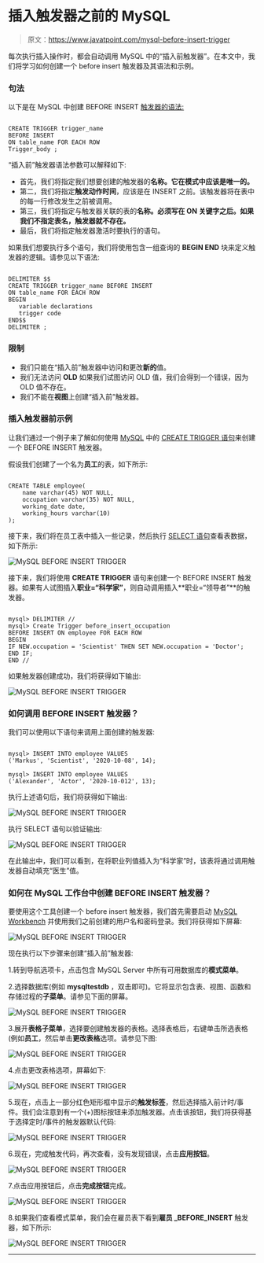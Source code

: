 # 插入触发器之前的 MySQL

> 原文：<https://www.javatpoint.com/mysql-before-insert-trigger>

每次执行插入操作时，都会自动调用 MySQL 中的“插入前触发器”。在本文中，我们将学习如何创建一个 before insert 触发器及其语法和示例。

### 句法

以下是在 MySQL 中创建 BEFORE INSERT [触发器的语法:](mysql-trigger)

```

CREATE TRIGGER trigger_name 
BEFORE INSERT
ON table_name FOR EACH ROW
Trigger_body ;

```

“插入前”触发器语法参数可以解释如下:

*   首先，我们将指定我们想要创建的触发器的**名称。它在模式中应该是唯一的。**
*   第二，我们将指定**触发动作时间**，应该是在 INSERT 之前。该触发器将在表中的每一行修改发生之前被调用。
*   第三，我们将指定与触发器关联的表的**名称。必须写在 ON 关键字之后。如果我们不指定表名，触发器就不存在。**
*   最后，我们将指定触发器激活时要执行的语句。

如果我们想要执行多个语句，我们将使用包含一组查询的 **BEGIN END** 块来定义触发器的逻辑。请参见以下语法:

```

DELIMITER $$ 
CREATE TRIGGER trigger_name BEFORE INSERT
ON table_name FOR EACH ROW
BEGIN
   variable declarations
   trigger code
END$$
DELIMITER ;

```

### 限制

*   我们只能在“插入前”触发器中访问和更改**新的**值。
*   我们无法访问 **OLD** 如果我们试图访问 OLD 值，我们会得到一个错误，因为 OLD 值不存在。
*   我们不能在**视图**上创建“插入前”触发器。

### 插入触发器前示例

让我们通过一个例子来了解如何使用 [MySQL](https://www.javatpoint.com/mysql-tutorial) 中的 [CREATE TRIGGER 语句](mysql-create-trigger)来创建一个 BEFORE INSERT 触发器。

假设我们创建了一个名为**员工**的表，如下所示:

```

CREATE TABLE employee(
    name varchar(45) NOT NULL,  
    occupation varchar(35) NOT NULL,  
    working_date date,
    working_hours varchar(10)
);

```

接下来，我们将在员工表中插入一些记录，然后执行 [SELECT 语句](https://www.javatpoint.com/mysql-select)查看表数据，如下所示:

![MySQL BEFORE INSERT TRIGGER](img/22404c3232616b19ff9c31c8044452ef.png)

接下来，我们将使用 **CREATE TRIGGER** 语句来创建一个 BEFORE INSERT 触发器。如果有人试图插入**职业=“科学家”**，则自动调用插入**职业=“领导者”**的触发器。

```

mysql> DELIMITER //
mysql> Create Trigger before_insert_occupation
BEFORE INSERT ON employee FOR EACH ROW
BEGIN
IF NEW.occupation = 'Scientist' THEN SET NEW.occupation = 'Doctor';
END IF;
END //

```

如果触发器创建成功，我们将获得如下输出:

![MySQL BEFORE INSERT TRIGGER](img/572dbb3f112b975d704f26fa2df5b6a4.png)

### 如何调用 BEFORE INSERT 触发器？

我们可以使用以下语句来调用上面创建的触发器:

```

mysql> INSERT INTO employee VALUES  
('Markus', 'Scientist', '2020-10-08', 14);

mysql> INSERT INTO employee VALUES  
('Alexander', 'Actor', '2020-10-012', 13);

```

执行上述语句后，我们将获得如下输出:

![MySQL BEFORE INSERT TRIGGER](img/066628df06b0d90c7bc6f259dc1a2c85.png)

执行 SELECT 语句以验证输出:

![MySQL BEFORE INSERT TRIGGER](img/f4f9d4b6302ae579241ee43725e6f3cc.png)

在此输出中，我们可以看到，在将职业列值插入为“科学家”时，该表将通过调用触发器自动填充“医生”值。

### 如何在 MySQL 工作台中创建 BEFORE INSERT 触发器？

要使用这个工具创建一个 before insert 触发器，我们首先需要启动 [MySQL Workbench](https://www.javatpoint.com/mysql-workbench) 并使用我们之前创建的用户名和密码登录。我们将获得如下屏幕:

![MySQL BEFORE INSERT TRIGGER](img/14b5d8eaacd6fe2d651e3a0692eb37c5.png)

现在执行以下步骤来创建“插入前”触发器:

1.转到导航选项卡，点击包含 MySQL Server 中所有可用数据库的**模式菜单**。

2.选择数据库(例如 **mysqltestdb** ，双击即可)。它将显示包含表、视图、函数和存储过程的**子菜单**。请参见下面的屏幕。

![MySQL BEFORE INSERT TRIGGER](img/1b04e9820858377ed28a8bcbb3d65138.png)

3.展开**表格子菜单**，选择要创建触发器的表格。选择表格后，右键单击所选表格(例如**员工**，然后单击**更改表格**选项。请参见下图:

![MySQL BEFORE INSERT TRIGGER](img/6bcc6ac6dc7129e62bc67ebdeb6a30c6.png)

4.点击更改表格选项，屏幕如下:

![MySQL BEFORE INSERT TRIGGER](img/d56b97c5a03e521433c63e9a5ceabe65.png)

5.现在，点击上一部分红色矩形框中显示的**触发标签**，然后选择插入前计时/事件。我们会注意到有一个(+)图标按钮来添加触发器。点击该按钮，我们将获得基于选择定时/事件的触发器默认代码:

![MySQL BEFORE INSERT TRIGGER](img/ad4b42b281445e204161663188e3b273.png)

6.现在，完成触发代码，再次查看，没有发现错误，点击**应用按钮**。

![MySQL BEFORE INSERT TRIGGER](img/207b6211e389df47ffc4f18f68928ba6.png)

7.点击应用按钮后，点击**完成按钮**完成。

![MySQL BEFORE INSERT TRIGGER](img/69bf2af729e43fe9c86ee1a84e92ebe7.png)

8.如果我们查看模式菜单，我们会在雇员表下看到**雇员 _BEFORE_INSERT** 触发器，如下所示:

![MySQL BEFORE INSERT TRIGGER](img/e8fa431d4a874f7f071f9074e9b526f1.png)

* * *